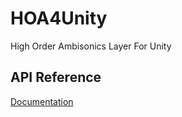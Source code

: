 # HOA4Unity
High Order Ambisonics Layer For Unity

## API Reference

[Documentation](http://htmlpreview.github.io/?documentation/html/index.html)